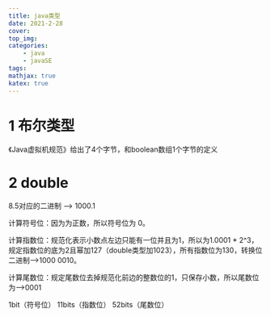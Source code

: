 ```yaml
---
title: java类型
date: 2021-2-28
cover:
top_img:
categories: 
    - java
    - javaSE
tags: 
mathjax: true
katex: true
---
```

# 1 布尔类型

《Java虚拟机规范》给出了4个字节，和boolean数组1个字节的定义

# 2 double
8.5对应的二进制 ——> 1000.1
 

计算符号位：因为为正数，所以符号位为 0。
 

计算指数位：规范化表示小数点左边只能有一位并且为1，所以为1.0001 * 2^3，规定指数位的底为2且幂加127（double类型加1023），所有指数位为130，转换位二进制——>1000 0010。
 

计算尾数位：规定尾数位去掉规范化前边的整数位的1，只保存小数，所以尾数位为——>0001

1bit（符号位） 11bits（指数位） 52bits（尾数位）